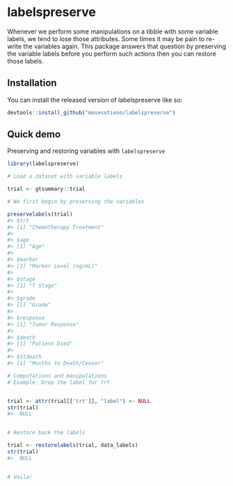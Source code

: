 
<!-- README.md is generated from README.Rmd. Please edit that file -->

# labelspreserve

<!-- badges: start -->
<!-- badges: end -->

Whenever we perform some manipulations on a tibble with some variable
labels, we tend to lose those attributes. Some times it may be pain to
re-write the variables again. This package answers that question by
preserving the variable labels before you perform such actions then you
can restore those labels.

## Installation

You can install the released version of labelspreserve like so:

``` r
devtools::install_github("mosesotieno/labelspreserve")
```

## Quick demo

Preserving and restoring variables with `labelspreserve`

``` r
library(labelspreserve)

# Load a dataset with variable labels

trial <- gtsummary::trial

# We first begin by preserving the variables 

preservelabels(trial)
#> $trt
#> [1] "Chemotherapy Treatment"
#> 
#> $age
#> [1] "Age"
#> 
#> $marker
#> [1] "Marker Level (ng/mL)"
#> 
#> $stage
#> [1] "T Stage"
#> 
#> $grade
#> [1] "Grade"
#> 
#> $response
#> [1] "Tumor Response"
#> 
#> $death
#> [1] "Patient Died"
#> 
#> $ttdeath
#> [1] "Months to Death/Censor"

# Computations and manipulations
# Example: Drop the label for trt  


trial <- attr(trial[['trt']], "label") <- NULL
str(trial)
#>  NULL


# Restore back the labels

trial <- restorelabels(trial, data_labels)
str(trial)
#>  NULL


# Voila!
```
